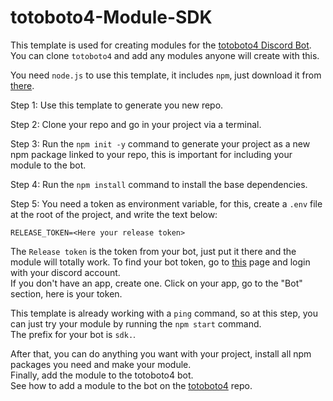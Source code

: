 # totoboto4-Module-SDK

This template is used for creating modules for the [totoboto4 Discord Bot](https://github.com/totobono4/totoboto4).  
You can clone `totoboto4` and add any modules anyone will create with this.

You need `node.js` to use this template, it includes `npm`, just download it from [there](https://nodejs.org/en/download/).

Step 1: Use this template to generate you new repo.

Step 2: Clone your repo and go in your project via a terminal.

Step 3: Run the `npm init -y` command to generate your project as a new npm package linked to your repo, this is important for including your module to the bot.

Step 4: Run the `npm install` command to install the base dependencies.

Step 5: You need a token as environment variable, for this, create a `.env` file at the root of the project, and write the text below:
```.env
RELEASE_TOKEN=<Here your release token>
```
The `Release token` is the token from your bot, just put it there and the module will totally work.
To find your bot token, go to [this](https://discord.com/developers/applications) page and login with your discord account.  
If you don't have an app, create one. Click on your app, go to the "Bot" section, here is your token.

This template is already working with a `ping` command, so at this step, you can just try your module by running the `npm start` command.  
The prefix for your bot is `sdk.`.

After that, you can do anything you want with your project, install all npm packages you need and make your module.  
Finally, add the module to the totoboto4 bot.  
See how to add a module to the bot on the [totoboto4](https://github.com/totobono4/totoboto4) repo.
